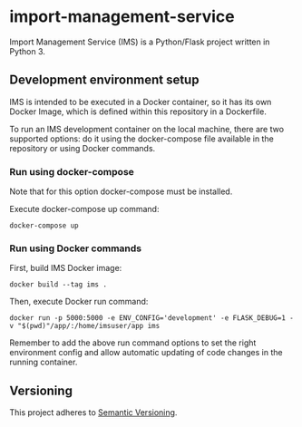 # import-management-service

Import Management Service (IMS) is a Python/Flask project written in Python 3.

## Development environment setup

IMS is intended to be executed in a Docker container, so it has its own Docker Image, which is defined within this repository in a Dockerfile.

To run an IMS development container on the local machine, there are two supported options: do it using the docker-compose file available in the repository or using Docker commands.

### Run using docker-compose

Note that for this option docker-compose must be installed.

Execute docker-compose up command:
````
docker-compose up
````

### Run using Docker commands

First, build IMS Docker image:
````
docker build --tag ims .
````

Then, execute Docker run command:
````
docker run -p 5000:5000 -e ENV_CONFIG='development' -e FLASK_DEBUG=1 -v "$(pwd)"/app/:/home/imsuser/app ims
````

Remember to add the above run command options to set the right environment config and allow automatic updating of code changes in the running container.

## Versioning

This project adheres to [Semantic Versioning](http://semver.org/spec/v2.0.0.html).
